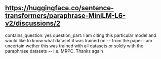 ## https://huggingface.co/sentence-transformers/paraphrase-MiniLM-L6-v2/discussions/2

contains_question: yes
question_part: I am citing this particular model and would like to know what dataset it was trained on -- from the paper I am uncertain wether this was trained with all datasets or solely with the paraphrase datasets -- i.e. MRPC. Thanks again
